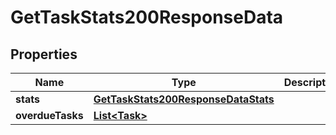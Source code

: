 

# GetTaskStats200ResponseData


## Properties

| Name | Type | Description | Notes |
|------------ | ------------- | ------------- | -------------|
|**stats** | [**GetTaskStats200ResponseDataStats**](GetTaskStats200ResponseDataStats.md) |  |  [optional] |
|**overdueTasks** | [**List&lt;Task&gt;**](Task.md) |  |  [optional] |



